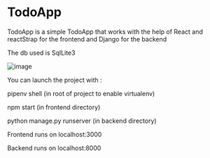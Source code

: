 # TodoApp

TodoApp is a simple TodoApp that works with the help of React and reactStrap for the frontend and Django for the backend

The db used is SqlLite3

![image](https://user-images.githubusercontent.com/57330326/150119036-f7cbd766-0d32-4870-b7c5-7d10dfefdb39.png)


You can launch the project with : 

pipenv shell (in root of project to enable virtualenv)

npm start (in frontend directory)

python manage.py runserver (in backend directory)

Frontend runs on localhost:3000

Backend runs on localhost:8000
